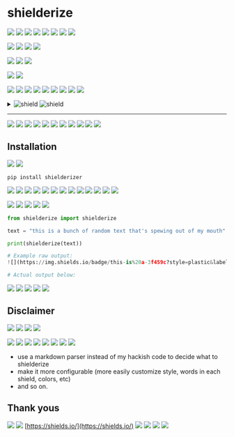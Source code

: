 # shielderize
 
 ![](https://img.shields.io/badge/Shielderize-takes%20text%20and%20splits-e2c43a?style=for-the-badge&labelColor=ed9799) ![](https://img.shields.io/badge/it-up%20into%20segments-e3fbfa?style=flat&labelColor=11cadd) ![](https://img.shields.io/badge/of-b22456?style=flat-square) ![](https://img.shields.io/badge/random%20length%20and%20creates-randomly-7194db?style=flat&labelColor=7d43cb) ![](https://img.shields.io/badge/colored%20shields.-00067d?style=for-the-badge) 
 ![](https://img.shields.io/badge/The-shields%20link%20to%20a%20site-1237b5?style=social&labelColor=0d463c) ![](https://img.shields.io/badge/selected-76fed6?style=flat) ![](https://img.shields.io/badge/at%20random%20from%20a-configurable%20list.-c1556f?style=social&labelColor=7eda74) 
 
 ![](https://img.shields.io/badge/Go%20ahead%2C%20try%20clicking-a529a2?style=flat) ![](https://img.shields.io/badge/on%20one%20of-these%20badges%2C%20see-525bed?style=flat-square&labelColor=424710) ![](https://img.shields.io/badge/where%20you-end-18020a?style=flat&labelColor=9e0e2e) ![](https://img.shields.io/badge/up%20%3A%29-d71ae3?style=plastic) 
 
 ![](https://img.shields.io/badge/Why%2C-you-6274fa?style=social&labelColor=0819cb) ![](https://img.shields.io/badge/may%20ask%2C%20would-someone-6149d7?style=social&labelColor=5defec) ![](https://img.shields.io/badge/want-to%20make%20this%3F-230d63?style=plastic&labelColor=0d586e) 
 
 ![](https://img.shields.io/badge/Do%20I%20really%20need%20to-answer-17b8c2?style=plastic&labelColor=f60210) ![](https://img.shields.io/badge/that%3F-66a951?style=flat) 
 
 ![](https://img.shields.io/badge/I%20hope%20that-8b015c?style=flat-square) ![](https://img.shields.io/badge/question%20was%20already%20answered-868fac?style=for-the-badge) ![](https://img.shields.io/badge/for%20you%20while-reading-6c556a?style=flat&labelColor=61ed41) ![](https://img.shields.io/badge/this%20awesomely%20colorful-readme.-e88381?style=flat-square&labelColor=55a7c5) 
 ![](https://img.shields.io/badge/In-04292f?style=flat) ![](https://img.shields.io/badge/fact%2C%20I%27m%20going-to%20keep-413140?style=flat-square&labelColor=7e627b) ![](https://img.shields.io/badge/typing%20whatever-8aae1c?style=flat-square) ![](https://img.shields.io/badge/comes-to%20mind%20just%20for%20your-b0eb4b?style=social&labelColor=4b0862) ![](https://img.shields.io/badge/%28and-my%29%20enjoyment.-57a42a?style=for-the-badge&labelColor=b1f145) 
 
 
 <details>
 <summary>
 <img src="https://img.shields.io/badge/Here-is%20a%20poem%20for%20you%2C-8eff5a?style=flat&labelColor=763136" alt="shield"> <img src="https://img.shields.io/badge/I%20hope-you%20like%20it%3A-721f2a?style=flat-square&labelColor=f8df37" alt="shield"> 
 </summary>
 <img src="https://img.shields.io/badge/Everywhere-I%20look%2C-920da2?style=flat-square&labelColor=747300" alt="shield"> 
 <br>
 <img src="https://img.shields.io/badge/Every%20cranny%2C%20every%20nook%2C-88fd54?style=flat" alt="shield"> 
 <br>
 <img src="https://img.shields.io/badge/I%20see-shields%20popping-01b5fc?style=plastic&labelColor=61042c" alt="shield"> <img src="https://img.shields.io/badge/out-at%20me%2C-09dc35?style=plastic&labelColor=8e1097" alt="shield"> 
 <br>
 <img src="https://img.shields.io/badge/And%20now%20I%27m%20verily%20hooked.-12e524?style=plastic" alt="shield"> 
 </details>
 
 <hr>
 
 ![](https://img.shields.io/badge/Now-30e2e8?style=for-the-badge) ![](https://img.shields.io/badge/wasn%27t-0320c1?style=plastic) ![](https://img.shields.io/badge/that-sweet%3F-48489a?style=social&labelColor=4e2449) 
 ![](https://img.shields.io/badge/Okay%2C%20I%27ll-stop%20now.-c4686d?style=social&labelColor=047b93) 
 ![](https://img.shields.io/badge/But%20really%2C%20isn%27t%20this-ac452f?style=for-the-badge) ![](https://img.shields.io/badge/fun-54b3b6?style=flat-square) ![](https://img.shields.io/badge/to%20look-48923f?style=flat-square) ![](https://img.shields.io/badge/at%3F-cf302c?style=plastic) 
 ![](https://img.shields.io/badge/It-6aea40?style=plastic) ![](https://img.shields.io/badge/totally%20changes-a7df98?style=flat) ![](https://img.shields.io/badge/the-way%20you%20read%20the%20words.-eeb4e0?style=flat&labelColor=96467c) 
 
 
 ## Installation
 
 ![](https://img.shields.io/badge/To%20install%20shielderizer-with-782799?style=social&labelColor=0b6289) ![](https://img.shields.io/badge/pip%2C-run%3A-03fcd2?style=flat&labelColor=828cef) 
 ```
 pip install shielderizer
 ```
 
 ![](https://img.shields.io/badge/After-that-001aa9?style=plastic&labelColor=ca34ac) ![](https://img.shields.io/badge/you%20should-be-9367d6?style=flat&labelColor=bd873a) ![](https://img.shields.io/badge/able%20to-run-d425d2?style=for-the-badge&labelColor=b7ee1a) ![](https://img.shields.io/badge/%60shielderizer%60%20%28as-long%20as%20you-aca0a9?style=flat-square&labelColor=329111) ![](https://img.shields.io/badge/have%20your%20PATH-612040?style=plastic) ![](https://img.shields.io/badge/setup-correctly%29.-0cd8e4?style=flat-square&labelColor=fd0ec2) 
 ![](https://img.shields.io/badge/It-2a776c?style=flat-square) ![](https://img.shields.io/badge/will-by%20default%20try%20to%20read-1d0193?style=flat&labelColor=d15ec1) ![](https://img.shields.io/badge/from%20standard%20input%2C%20or-you-cad2e0?style=flat-square&labelColor=f85a9f) ![](https://img.shields.io/badge/can%20pass%20in-99e3b9?style=for-the-badge) ![](https://img.shields.io/badge/a-file%20as-1fa830?style=social&labelColor=43d2dc) ![](https://img.shields.io/badge/the%20first-command%20line-53ea82?style=flat&labelColor=76fd12) ![](https://img.shields.io/badge/argument.-f74110?style=for-the-badge) 
 
 ![](https://img.shields.io/badge/If-10e4c2?style=for-the-badge) ![](https://img.shields.io/badge/you-want%20to%20call%20shielderizer%20from-a6041f?style=plastic&labelColor=81d7d2) ![](https://img.shields.io/badge/Python%20code%2C%20here%27s-675586?style=flat-square) ![](https://img.shields.io/badge/an%20example%20you%20can-build-f1f448?style=flat-square&labelColor=99dcd8) ![](https://img.shields.io/badge/on%3A-154b94?style=for-the-badge) 
 ```python
 from shielderize import shielderize
 
 text = "this is a bunch of random text that's spewing out of my mouth"
 
 print(shielderize(text))
 
 # Example raw output:
 ![](https://img.shields.io/badge/this-is%20a-3f459c?style=plastic&labelColor=1d31e2) ![](https://img.shields.io/badge/bunch%20of%20random%20text-7bda01?style=flat-square) ![](https://img.shields.io/badge/that%27s-71f7b1?style=flat-square) ![](https://img.shields.io/badge/spewing%20out-of-52492f?style=plastic&labelColor=98fe63) ![](https://img.shields.io/badge/my%20mouth-f168ba?style=plastic)
 
 # Actual output below:
 ```
 ![](https://img.shields.io/badge/this-is%20a-3f459c?style=plastic&labelColor=1d31e2) ![](https://img.shields.io/badge/bunch%20of%20random%20text-7bda01?style=flat-square) ![](https://img.shields.io/badge/that%27s-71f7b1?style=flat-square) ![](https://img.shields.io/badge/spewing%20out-of-52492f?style=plastic&labelColor=98fe63) ![](https://img.shields.io/badge/my%20mouth-f168ba?style=plastic)
 
 ## Disclaimer
 
 ![](https://img.shields.io/badge/Shielderize%20is%20a-project%20I%20will-474846?style=plastic&labelColor=2f042c) ![](https://img.shields.io/badge/most%20likely-not%20work-6456ff?style=for-the-badge&labelColor=5c476b) ![](https://img.shields.io/badge/on%20often%2C-if%20at-8526be?style=for-the-badge&labelColor=079e49) ![](https://img.shields.io/badge/all.-2bf597?style=plastic) 
 
 ![](https://img.shields.io/badge/I%20just-e487d2?style=flat) ![](https://img.shields.io/badge/happened%20to-70d94a?style=plastic) ![](https://img.shields.io/badge/decide-3aebaf?style=flat-square) ![](https://img.shields.io/badge/to%20make%20this.%20There%20are%20a-4fa69d?style=for-the-badge) ![](https://img.shields.io/badge/lot-6f7317?style=flat-square) ![](https://img.shields.io/badge/of%20fun%20things%20that%20could-d71665?style=flat-square) ![](https://img.shields.io/badge/be%20made%20to%20improve%20it%2C-b0f5d2?style=flat) ![](https://img.shields.io/badge/e.g.-b79cca?style=flat) 
 
 - use a markdown parser instead of my hackish code to decide what to shielderize
 - make it more configurable (more easily customize style, words in each shield, colors, etc)
 - and so on.
 
 ## Thank yous
 
 ![](https://img.shields.io/badge/Many-thanks-070afe?style=social&labelColor=59212a) ![](https://img.shields.io/badge/to-433f4a?style=for-the-badge) 
 [https://shields.io/](https://shields.io/)
 ![](https://img.shields.io/badge/for%20being%20free%20and-open%20source.-d2c1e5?style=for-the-badge&labelColor=09b317) 
 ![](https://img.shields.io/badge/I%20hope%20this%20doesn%27t-cause%20any-684e32?style=plastic&labelColor=feaad3) ![](https://img.shields.io/badge/unnecessary-9e2d32?style=flat-square) ![](https://img.shields.io/badge/load%20on-your%20servers.-2a4953?style=for-the-badge&labelColor=647fa3) 

